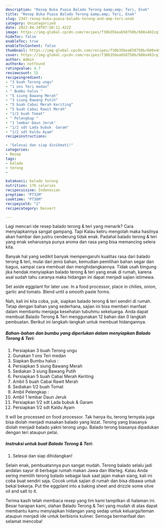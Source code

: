 ```yaml
---
description: "Resep Buka Puasa Balado Terong &amp;amp; Teri, Enak"
title: "Resep Buka Puasa Balado Terong &amp;amp; Teri, Enak"
slug: 2347-resep-buka-puasa-balado-terong-and-amp-teri-enak
category: Uncategorized
date: 2022-04-28T07:50:11.422Z
image: https://img-global.cpcdn.com/recipes/f30b35bea658750b/680x482cq70/balado-terong-teri-foto-resep-utama.jpg
hideToc: false
enableToc: true
enableTocContent: false
thumbnail: https://img-global.cpcdn.com/recipes/f30b35bea658750b/680x482cq70/balado-terong-teri-foto-resep-utama.jpg
cover: https://img-global.cpcdn.com/recipes/f30b35bea658750b/680x482cq70/balado-terong-teri-foto-resep-utama.jpg
author: Admin
authorAv: notfound
ratingvalue: 4.7
reviewcount: 15
recipeingredient:
- "3 buah Terong ungu"
- "1 ons Teri medan"
- " Bumbu halus "
- "5 siung Bawang Merah"
- "3 siung Bawang Putih"
- "5 buah Cabai Merah Keriting"
- "5 buah Cabai Rawit Merah"
- "1/2 buah Tomat"
- " Pelengkap "
- "1 lembar Daun Jeruk"
- "1/2 sdt Lada bubuk  Garam"
- "1/2 sdt Kaldu Ayam"
recipeinstructions:

- "Selesai dan siap dinikmati!"
categories:
- Resep
tags:
- balado
- terong
- 

katakunci: balado terong  
nutrition: 176 calories
recipecuisine: Indonesian
preptime: "PT32M"
cooktime: "PT36M"
recipeyield: "2"
recipecategory: Dessert

---
```



Lagi mencari ide resep balado terong &amp; teri yang menarik? Cara menyiapkannya sangat gampang. Tapi Kalau keliru mengolah maka hasilnya akan hambar dan justru cenderung tidak enak. Padahal balado terong &amp; teri yang enak seharusnya punya aroma dan rasa yang bisa memancing selera kita.


Banyak hal yang sedikit banyak mempengaruhi kualitas rasa dari balado terong &amp; teri, mulai dari jenis bahan, kemudian pemilihan bahan segar dan bagus, sampai cara membuat dan menghidangkannya. Tidak usah bingung jika hendak menyiapkan balado terong &amp; teri yang enak di rumah, karena asal sudah tahu caranya maka hidangan ini dapat menjadi sajian istimewa.

Set aside eggplant for later use. In a food processor, place in chilies, onion, garlic and tomato. Blend until a smooth paste forms.


Nah, kali ini kita coba, yuk, siapkan balado terong &amp; teri sendiri di rumah. Tetap dengan bahan yang sederhana, sajian ini bisa memberi manfaat dalam membantu menjaga kesehatan tubuhmu sekeluarga. Anda dapat membuat Balado Terong &amp; Teri menggunakan 12 bahan dan 0 langkah pembuatan. Berikut ini langkah-langkah untuk membuat hidangannya.

<!--inarticleads1-->

##### Bahan-bahan dan bumbu yang diperlukan dalam menyiapkan Balado Terong &amp; Teri:

1. Persiapkan 3 buah Terong ungu
1. Gunakan 1 ons Teri medan
1. Siapkan  Bumbu halus :
1. Persiapkan 5 siung Bawang Merah
1. Sediakan 3 siung Bawang Putih
1. Persiapkan 5 buah Cabai Merah Keriting
1. Ambil 5 buah Cabai Rawit Merah
1. Sediakan 1/2 buah Tomat
1. Ambil  Pelengkap :
1. Ambil 1 lembar Daun Jeruk
1. Persiapkan 1/2 sdt Lada bubuk &amp; Garam
1. Persiapkan 1/2 sdt Kaldu Ayam


It will be processed on food processor. Tak hanya itu, terong ternyata juga bisa diolah menjadi masakan balado yang lezat. Terong yang biasanya diolah menjadi balado yakni terong ungu. Balado terong biasanya dipadukan dengan teri ataupun petai. 

<!--inarticleads2-->

##### Instruksi untuk buat Balado Terong &amp; Teri:


1. Selesai dan siap dihidangkan!

Selain enak, pembuatannya pun sangat mudah. Terong balado selalu jadi andalan sayur di berbagai rumah makan Jawa dan Warteg. Kalau Anda sering memilih terong balado sebagai lauk saat jajan makan siang, kali ini coba buat sendiri saja. Cocok untuk sajian di rumah dan bisa dibawa untuk bekal bekerja. Put the eggplant into a baking sheet and drizzle some olive oil and salt to it. 

Terima kasih telah membaca resep yang tim kami tampilkan di halaman ini. Besar harapan kami, olahan Balado Terong &amp; Teri yang mudah di atas dapat membantu kamu menyiapkan hidangan yang sedap untuk keluarga/teman ataupun menjadi ide untuk berbisnis kuliner. Semoga bermanfaat dan selamat mencoba!
